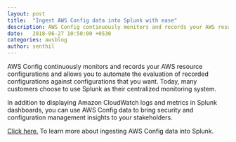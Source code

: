 ```yaml
---
layout: post
title:  "Ingest AWS Config data into Splunk with ease"
description: AWS Config continuously monitors and records your AWS resource configurations and allows you to automate the evaluation of recorded configurations against configurations that you want. Today, many customers choose to use Splunk as their centralized monitoring system. 
date:   2018-06-27 10:50:00 +0530
categories: awsblog
author: senthil
---
```



AWS Config continuously monitors and records your AWS resource configurations and allows you to automate the evaluation of recorded configurations against configurations that you want. Today, many customers choose to use Splunk as their centralized monitoring system. 

In addition to displaying Amazon CloudWatch logs and metrics in Splunk dashboards, you can use AWS Config data to bring security and configuration management insights to your stakeholders.

<a href='https://aws.amazon.com/blogs/mt/ingest-aws-config-data-into-splunk-with-ease/'>Click here.</a> To learn more about ingesting AWS Config data into Splunk.